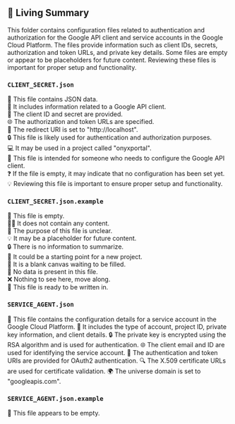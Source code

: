 

<!-- Living README Summary -->
## 🌳 Living Summary

This folder contains configuration files related to authentication and authorization for the Google API client and service accounts in the Google Cloud Platform. The files provide information such as client IDs, secrets, authorization and token URLs, and private key details. Some files are empty or appear to be placeholders for future content. Reviewing these files is important for proper setup and functionality.


### `CLIENT_SECRET.json`

📄 This file contains JSON data.     
🔑 It includes information related to a Google API client.     
🔧 The client ID and secret are provided.     
🌐 The authorization and token URLs are specified.     
🔗 The redirect URI is set to "http://localhost".     
🔒 This file is likely used for authentication and authorization purposes.     
💻 It may be used in a project called "onyxportal".     
📝 This file is intended for someone who needs to configure the Google API client.     
❓ If the file is empty, it may indicate that no configuration has been set yet.     
💡 Reviewing this file is important to ensure proper setup and functionality.     


### `CLIENT_SECRET.json.example`

📄 This file is empty.     
🤷‍♀️ It does not contain any content.     
🤔 The purpose of this file is unclear.     
💡 It may be a placeholder for future content.     
🔒 There is no information to summarize.     
💭 It could be a starting point for a new project.     
👀 It is a blank canvas waiting to be filled.     
🚫 No data is present in this file.     
❌ Nothing to see here, move along.     
📝 This file is ready to be written in.    


### `SERVICE_AGENT.json`

📝 This file contains the configuration details for a service account in the Google Cloud Platform.
🔑 It includes the type of account, project ID, private key information, and client details.
🔒 The private key is encrypted using the RSA algorithm and is used for authentication.
🌐 The client email and ID are used for identifying the service account.
🔐 The authentication and token URIs are provided for OAuth2 authentication.
🔍 The X.509 certificate URLs are used for certificate validation.
🌍 The universe domain is set to "googleapis.com".



### `SERVICE_AGENT.json.example`

📄 This file appears to be empty.

<!-- Living README Summary -->